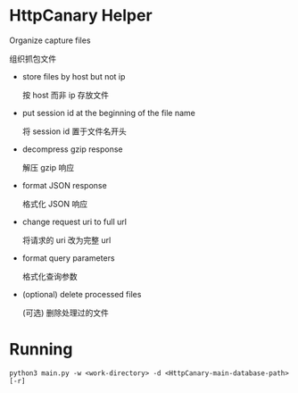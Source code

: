 # HttpCanary Helper

Organize capture files

组织抓包文件

- store files by host but not ip

  按 host 而非 ip 存放文件

- put session id at the beginning of the file name

   将 session id 置于文件名开头

- decompress gzip response

  解压 gzip 响应

- format JSON response

  格式化 JSON 响应

- change request uri to full url

  将请求的 uri 改为完整 url

- format query parameters

  格式化查询参数

- (optional) delete processed files

  (可选) 删除处理过的文件

# Running

```shell script
python3 main.py -w <work-directory> -d <HttpCanary-main-database-path> [-r]
```
